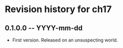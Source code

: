 # Revision history for ch17

## 0.1.0.0 -- YYYY-mm-dd

* First version. Released on an unsuspecting world.
